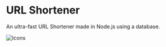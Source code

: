 # URL Shortener
An ultra-fast URL Shortener made in Node.js using a database.

![Icons](https://skillicons.dev/icons?i=nodejs,mongodb)
